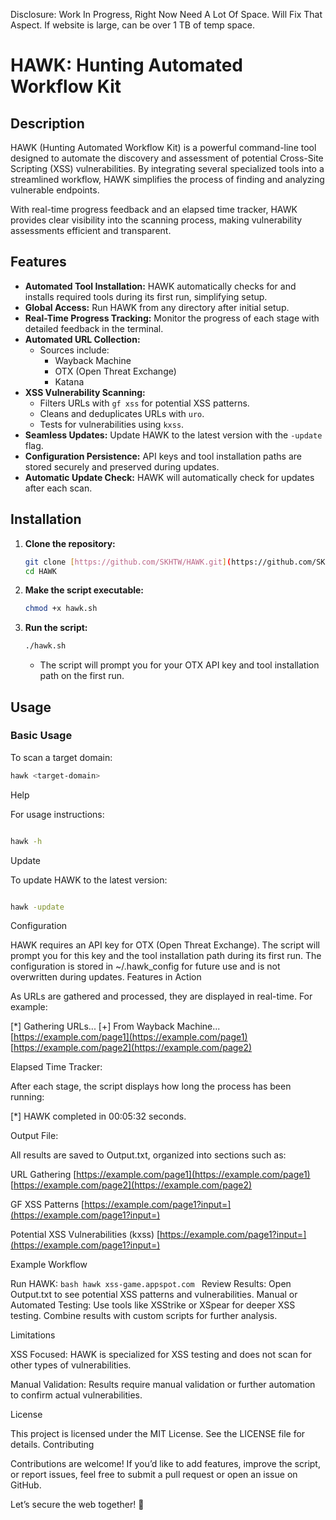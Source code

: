 Disclosure: Work In Progress, Right Now Need A Lot Of Space. Will Fix That Aspect. If website is large, can be over 1 TB of temp space. 

# HAWK: Hunting Automated Workflow Kit

## Description

HAWK (Hunting Automated Workflow Kit) is a powerful command-line tool designed to automate the discovery and assessment of potential Cross-Site Scripting (XSS) vulnerabilities. By integrating several specialized tools into a streamlined workflow, HAWK simplifies the process of finding and analyzing vulnerable endpoints.

With real-time progress feedback and an elapsed time tracker, HAWK provides clear visibility into the scanning process, making vulnerability assessments efficient and transparent.

## Features

* **Automated Tool Installation:** HAWK automatically checks for and installs required tools during its first run, simplifying setup.
* **Global Access:** Run HAWK from any directory after initial setup.
* **Real-Time Progress Tracking:** Monitor the progress of each stage with detailed feedback in the terminal.
* **Automated URL Collection:**
    * Sources include:
        * Wayback Machine
        * OTX (Open Threat Exchange)
        * Katana
* **XSS Vulnerability Scanning:**
    * Filters URLs with `gf xss` for potential XSS patterns.
    * Cleans and deduplicates URLs with `uro`.
    * Tests for vulnerabilities using `kxss`.
* **Seamless Updates:** Update HAWK to the latest version with the `-update` flag.
* **Configuration Persistence:** API keys and tool installation paths are stored securely and preserved during updates.
* **Automatic Update Check:** HAWK will automatically check for updates after each scan.

## Installation

1.  **Clone the repository:**
    ```bash
    git clone [https://github.com/SKHTW/HAWK.git](https://github.com/SKHTW/HAWK.git)
    cd HAWK
    ```
2.  **Make the script executable:**
    ```bash
    chmod +x hawk.sh
    ```
3.  **Run the script:**
    ```bash
    ./hawk.sh
    ```
    * The script will prompt you for your OTX API key and tool installation path on the first run.

## Usage

### Basic Usage

To scan a target domain:

```bash
hawk <target-domain>
```
Help

For usage instructions:
```bash

hawk -h
```
Update

To update HAWK to the latest version:
```bash

hawk -update
```
Configuration

HAWK requires an API key for OTX (Open Threat Exchange). The script will prompt you for this key and the tool installation path during its first run. The configuration is stored in ~/.hawk_config for future use and is not overwritten during updates.
Features in Action

As URLs are gathered and processed, they are displayed in real-time. For example:

[*] Gathering URLs...
  [+] From Wayback Machine...
  [https://example.com/page1](https://example.com/page1)
  [https://example.com/page2](https://example.com/page2)

Elapsed Time Tracker:

After each stage, the script displays how long the process has been running:

[*] HAWK completed in 00:05:32 seconds.

Output File:

All results are saved to Output.txt, organized into sections such as:

URL Gathering
[https://example.com/page1](https://example.com/page1)
[https://example.com/page2](https://example.com/page2)

GF XSS Patterns
[https://example.com/page1?input=](https://example.com/page1?input=)

Potential XSS Vulnerabilities (kxss)
[https://example.com/page1?input=](https://example.com/page1?input=)<script>alert(1)</script>

Example Workflow

  Run HAWK:
      ```bash
      hawk xss-game.appspot.com
      ```
    Review Results: Open Output.txt to see potential XSS patterns and vulnerabilities.
    Manual or Automated Testing: Use tools like XSStrike or XSpear for deeper XSS testing. Combine results with custom scripts for further analysis.

Limitations

  XSS Focused: HAWK is specialized for XSS testing and does not scan for other types of vulnerabilities.
  
  Manual Validation: Results require manual validation or further automation to confirm actual vulnerabilities.

License

This project is licensed under the MIT License. See the LICENSE file for details.
Contributing

Contributions are welcome! If you’d like to add features, improve the script, or report issues, feel free to submit a pull request or open an issue on GitHub.

Let’s secure the web together! 🚀
